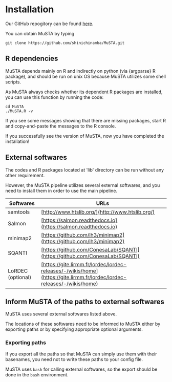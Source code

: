 # Installation

Our GitHub repogitory can be found [here](https://github.com/shinichinamba/MuSTA).

You can obtain MuSTA by typing

```
git clone https://github.com/shinichinamba/MuSTA.git
```


## R dependencies

MuSTA depends mainly on R and indirectly on python (via {argparse} R package), and should be run on unix OS because MuSTA utilizes some shell scripts.

As MuSTA always checks whether its dependent R packages are installed, you can use this function by running the code:

```
cd MuSTA
./MuSTA.R -v
```

If you see some messages showing that there are missing packages, start R and copy-and-paste the messages to the R console.

If you successfully see the version of MuSTA, now you have completed the installation!


## External softwares

The codes and R packages located at 'lib' directory can be run without any other requirement.

However, the MuSTA pipeline utilizes several external softwares, and you need to install them in order to use the main pipeline.

|  Softwares  |  URLs  |
| ----------- | ------ |
|  samtools   |  [http://www.htslib.org/](http://www.htslib.org/) |
|  Salmon     |  [https://salmon.readthedocs.io](https://salmon.readthedocs.io) |
|  minimap2   |  [https://github.com/lh3/minimap2](https://github.com/lh3/minimap2)  |
|  SQANTI     |  [https://github.com/ConesaLab/SQANTI](https://github.com/ConesaLab/SQANTI)  |
|  LoRDEC (optional)  |  [https://gite.lirmm.fr/lordec/lordec-releases/-/wikis/home](https://gite.lirmm.fr/lordec/lordec-releases/-/wikis/home)  |



## Inform MuSTA of the paths to external softwares

MuSTA uses several external softwares listed above.

The locations of these softwares need to be informed to MuSTA either by exporting paths or by specifying appropriate optional arguments.


### Exporting paths

If you export all the paths so that MuSTA can simply use them with their basenames, you need not to write these paths to your config file.

MuSTA uses `bash` for calling external softwares, so the export should be done in the `bash` environment.


